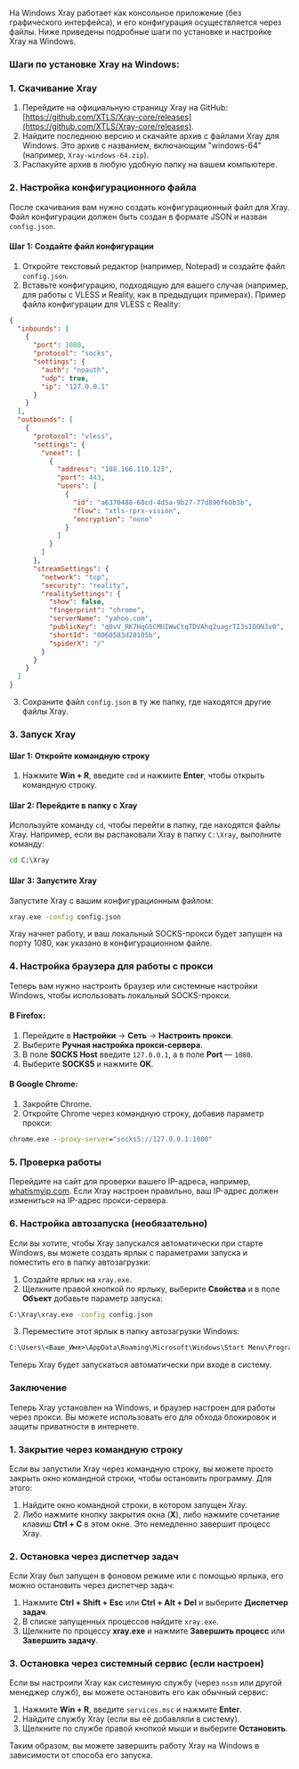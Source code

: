 На Windows Xray работает как консольное приложение (без графического интерфейса), и его конфигурация осуществляется через файлы. Ниже приведены подробные шаги по установке и настройке Xray на Windows.

### Шаги по установке Xray на Windows:

### 1. **Скачивание Xray**

1. Перейдите на официальную страницу Xray на GitHub: [https://github.com/XTLS/Xray-core/releases](https://github.com/XTLS/Xray-core/releases).
2. Найдите последнюю версию и скачайте архив с файлами Xray для Windows. Это архив с названием, включающим "windows-64" (например, `Xray-windows-64.zip`).
3. Распакуйте архив в любую удобную папку на вашем компьютере.

### 2. **Настройка конфигурационного файла**

После скачивания вам нужно создать конфигурационный файл для Xray. Файл конфигурации должен быть создан в формате JSON и назван `config.json`.

#### Шаг 1: Создайте файл конфигурации

1. Откройте текстовый редактор (например, Notepad) и создайте файл `config.json`.
2. Вставьте конфигурацию, подходящую для вашего случая (например, для работы с VLESS и Reality, как в предыдущих примерах). Пример файла конфигурации для VLESS с Reality:

```json
{
  "inbounds": [
    {
      "port": 1080,
      "protocol": "socks",
      "settings": {
        "auth": "noauth",
        "udp": true,
        "ip": "127.0.0.1"
      }
    }
  ],
  "outbounds": [
    {
      "protocol": "vless",
      "settings": {
        "vnext": [
          {
            "address": "188.166.110.123",
            "port": 443,
            "users": [
              {
                "id": "a6370488-60cd-4d5a-9b27-77d890f60b3b",
                "flow": "xtls-rprx-vision",
                "encryption": "none"
              }
            ]
          }
        ]
      },
      "streamSettings": {
        "network": "tcp",
        "security": "reality",
        "realitySettings": {
          "show": false,
          "fingerprint": "chrome",
          "serverName": "yahoo.com",
          "publicKey": "q0vV_RK7HqG5CMUIWwCtqTDVAhq2uagrTI3sIOONJx0",
          "shortId": "8068583d28105b",
          "spiderX": "/"
        }
      }
    }
  ]
}
```

3. Сохраните файл `config.json` в ту же папку, где находятся другие файлы Xray.

### 3. **Запуск Xray**

#### Шаг 1: Откройте командную строку

1. Нажмите **Win + R**, введите `cmd` и нажмите **Enter**, чтобы открыть командную строку.

#### Шаг 2: Перейдите в папку с Xray

Используйте команду `cd`, чтобы перейти в папку, где находятся файлы Xray. Например, если вы распаковали Xray в папку `C:\Xray`, выполните команду:

```cmd
cd C:\Xray
```

#### Шаг 3: Запустите Xray

Запустите Xray с вашим конфигурационным файлом:

```cmd
xray.exe -config config.json
```

Xray начнет работу, и ваш локальный SOCKS-прокси будет запущен на порту 1080, как указано в конфигурационном файле.

### 4. **Настройка браузера для работы с прокси**

Теперь вам нужно настроить браузер или системные настройки Windows, чтобы использовать локальный SOCKS-прокси.

#### В Firefox:

1. Перейдите в **Настройки** -> **Сеть** -> **Настроить прокси**.
2. Выберите **Ручная настройка прокси-сервера**.
3. В поле **SOCKS Host** введите `127.0.0.1`, а в поле **Port** — `1080`.
4. Выберите **SOCKS5** и нажмите **OK**.

#### В Google Chrome:

1. Закройте Chrome.
2. Откройте Chrome через командную строку, добавив параметр прокси:

```cmd
chrome.exe --proxy-server="socks5://127.0.0.1:1080"
```

### 5. **Проверка работы**

Перейдите на сайт для проверки вашего IP-адреса, например, [whatismyip.com](https://www.whatismyip.com). Если Xray настроен правильно, ваш IP-адрес должен измениться на IP-адрес прокси-сервера.

### 6. **Настройка автозапуска (необязательно)**

Если вы хотите, чтобы Xray запускался автоматически при старте Windows, вы можете создать ярлык с параметрами запуска и поместить его в папку автозагрузки:

1. Создайте ярлык на `xray.exe`.
2. Щелкните правой кнопкой по ярлыку, выберите **Свойства** и в поле **Объект** добавьте параметр запуска:

```cmd
C:\Xray\xray.exe -config config.json
```

3. Переместите этот ярлык в папку автозагрузки Windows:

```cmd
C:\Users\<Ваше_Имя>\AppData\Roaming\Microsoft\Windows\Start Menu\Programs\Startup
```

Теперь Xray будет запускаться автоматически при входе в систему.

### Заключение

Теперь Xray установлен на Windows, и браузер настроен для работы через прокси. Вы можете использовать его для обхода блокировок и защиты приватности в интернете.

### 1. **Закрытие через командную строку**

Если вы запустили Xray через командную строку, вы можете просто закрыть окно командной строки, чтобы остановить программу. Для этого:

1. Найдите окно командной строки, в котором запущен Xray.
2. Либо нажмите кнопку закрытия окна (**X**), либо нажмите сочетание клавиш **Ctrl + C** в этом окне. Это немедленно завершит процесс Xray.

### 2. **Остановка через диспетчер задач**

Если Xray был запущен в фоновом режиме или с помощью ярлыка, его можно остановить через диспетчер задач:

1. Нажмите **Ctrl + Shift + Esc** или **Ctrl + Alt + Del** и выберите **Диспетчер задач**.
2. В списке запущенных процессов найдите `xray.exe`.
3. Щелкните по процессу **xray.exe** и нажмите **Завершить процесс** или **Завершить задачу**.

### 3. **Остановка через системный сервис (если настроен)**

Если вы настроили Xray как системную службу (через `nssm` или другой менеджер служб), вы можете остановить его как обычный сервис:

1. Нажмите **Win + R**, введите `services.msc` и нажмите **Enter**.
2. Найдите службу Xray (если вы её добавляли в систему).
3. Щелкните по службе правой кнопкой мыши и выберите **Остановить**.

Таким образом, вы можете завершить работу Xray на Windows в зависимости от способа его запуска.